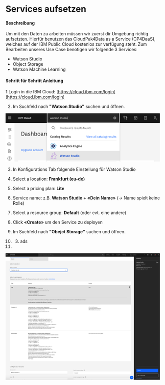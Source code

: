 # Services aufsetzen

#### Beschreibung

Um mit den Daten zu arbeiten müssen wir zuerst dir Umgebung richtig aufsetzten. Hierfür benutzen das CloudPak4Data as a Service \(CP4DaaS\), welches auf der IBM Public Cloud kostenlos zur verfügung steht. Zum Bearbeiten unseres Use Case benötigen wir folgende 3 Services:  
- Watson Studio  
- Object Storage  
- Watson Machine Learning

#### Schritt für Schritt Anleitung

1.Login in die IBM Cloud: [https://cloud.ibm.com/login](https://cloud.ibm.com/login)

2. Im Suchfeld nach **"Watson Studio"** suchen und öffnen.

![](../../../../.gitbook/assets/image%20%2853%29.png)

3. In Konfigurations Tab folgende Einstellung für Watson Studio

1. Select a location: **Frankfurt \(eu-de\)**
2. Select a pricing plan: **Lite**
3. Service name: z.B. **Watson Studio + «Dein Name»** \(-&gt; Name spielt keine Rolle\)
4. Select a resource group: **Default** \(oder evt. eine andere\)
5. Click **«Create»** um den Service zu deployen





1. Im Suchfeld nach **"Obejct Storage"** suchen und öffnen.
2. 3. ads
4. 
![](../../../../.gitbook/assets/image%20%2854%29.png)





